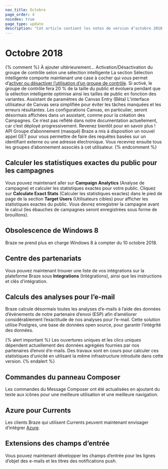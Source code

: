 ```yaml
---
nav_title: Octobre
page_order: 4
noindex: true
page_type: update
description: "Cet article contient les notes de version d’octobre 2018."
---
```

# Octobre 2018

{% comment %}
  À ajouter ultérieurement...
  Activation/Désactivation du groupe de contrôle selon une sélection intelligente
  La section Sélection intelligente comporte maintenant une case à cocher qui vous permet d’[activer ou désactiver l’utilisation d’un groupe de contrôle]({{site.baseurl}}/user_guide/engagement_tools/campaigns/testing_and_more/multivariate_testing/#including-a-control-group). Si activé, le groupe de contrôle fera 20 % de la taille du public et évoluera pendant que la sélection intelligente optimise ainsi les tailles de public en fonction des variantes.
  Assistant de paramètres de Canvas Entry (Bêta)
  L’interface utilisateur de Canvas sera simplifiée pour éviter les tâches manquées et les erreurs résultantes. Les configurations Canvas, en particulier, seront désormais affichées dans un assistant, comme pour la création des Campagnes. Ce n’est pas reflété dans notre documentation actuellement, car c’est déployé progressivement. Revenez bientôt pour en savoir plus !
  API Groupe d’abonnement (masqué)
  Braze a mis à disposition un nouvel appel GET pour vous permettre de faire des requêtes basées sur un identifiant externe ou une adresse électronique. Vous recevrez ensuite tous les groupes d’abonnement associés à cet utilisateur.
{% endcomment %}

## Calculer les statistiques exactes du public pour les campagnes

Vous pouvez maintenant aller sur **Campaign Analytics** (Analyse de campagne) et calculer les statistiques exactes pour votre public. Cliquez sur **Calculate Exact Stats** (Calculer les statistiques exactes) dans le pied de page de la section **Target Users** (Utilisateurs cibles) pour afficher les statistiques exactes du public. Vous devrez enregistrer la campagne avant le calcul (les ébauches de campagnes seront enregistrées sous forme de brouillons).

## Obsolescence de Windows 8

Braze ne prend plus en charge Windows 8 à compter du 10 octobre 2018.

## Centre des partenariats

Vous pouvez maintenant trouver une liste de vos intégrations sur la plateforme Braze sous **Integrations** (Intégrations), ainsi que les instructions et clés d’intégration.

## Calculs des analyses pour l’e-mail

Braze calcule désormais toutes les analyses d’e-mails à l’aide des données d’événements de notre partenaire d’envoi (ESP) afin d’améliorer considérablement l’exactitude de nos analyses pour l’e-mail. Cette solution utilise Postgres, une base de données open source, pour garantir l’intégrité des données.

{% alert important %}
Les ouvertures uniques et les clics uniques dépendent actuellement des données agrégées fournies par nos partenaires d’envoi d’e-mails. Des travaux sont en cours pour calculer ces statistiques d’unicité en utilisant la même infrastructure introduite dans cette version.
{% endalert %}

## Commandes du panneau Composer

Les commandes du Message Composer ont été actualisées en ajoutant du texte aux icônes pour une meilleure utilisation et une meilleure navigation.

## Azure pour Currents

Les clients Braze qui utilisent Currents peuvent maintenant envisager d’intégrer [Azure]({{site.baseurl}}/partners/braze_currents/data_storage_integrations/partners/microsoft_azure_blob_storage/).

## Extensions des champs d’entrée

Vous pouvez maintenant développer les champs d’entrée pour les lignes d’objet des e-mails et les titres des notifications push.
